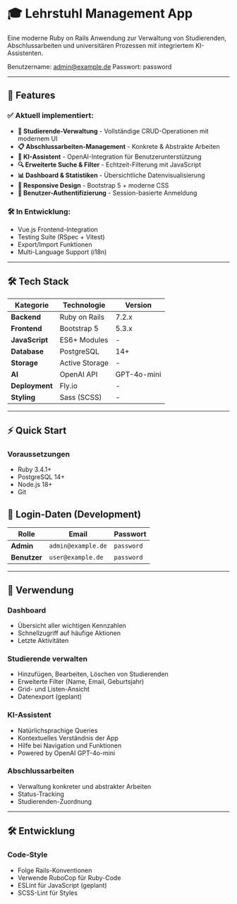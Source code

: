 # 🎓 Lehrstuhl Management App

Eine moderne Ruby on Rails Anwendung zur Verwaltung von Studierenden, Abschlussarbeiten und universitären Prozessen mit integriertem KI-Assistenten.

Benutzername: admin@example.de
Passwort: password

---

## 🚀 Features

### ✅ **Aktuell implementiert:**
- **👥 Studierende-Verwaltung** - Vollständige CRUD-Operationen mit modernem UI
- **📋 Abschlussarbeiten-Management** - Konkrete & Abstrakte Arbeiten
- **🤖 KI-Assistent** - OpenAI-Integration für Benutzerunterstützung  
- **🔍 Erweiterte Suche & Filter** - Echtzeit-Filterung mit JavaScript
- **📊 Dashboard & Statistiken** - Übersichtliche Datenvisualisierung
- **📱 Responsive Design** - Bootstrap 5 + moderne CSS
- **🔐 Benutzer-Authentifizierung** - Session-basierte Anmeldung

### 🛠 **In Entwicklung:**
- Vue.js Frontend-Integration
- Testing Suite (RSpec + Vitest)  
- Export/Import Funktionen
- Multi-Language Support (i18n)

---

## 🛠 Tech Stack

| Kategorie | Technologie | Version |
|-----------|-------------|---------|
| **Backend** | Ruby on Rails | 7.2.x |
| **Frontend** | Bootstrap 5 | 5.3.x |
| **JavaScript** | ES6+ Modules | - |
| **Database** | PostgreSQL | 14+ |
| **Storage** | Active Storage | - |
| **AI** | OpenAI API | GPT-4o-mini |
| **Deployment** | Fly.io | - |
| **Styling** | Sass (SCSS) | - |

---

## ⚡ Quick Start

### **Voraussetzungen**
- Ruby 3.4.1+
- PostgreSQL 14+
- Node.js 18+
- Git

## 🔐 Login-Daten (Development)

| Rolle | Email | Passwort |
|-------|-------|----------|
| **Admin** | `admin@example.de` | `password` |
| **Benutzer** | `user@example.de` | `password` |

---

## 🎯 Verwendung

### **Dashboard**
- Übersicht aller wichtigen Kennzahlen
- Schnellzugriff auf häufige Aktionen
- Letzte Aktivitäten

### **Studierende verwalten**
- Hinzufügen, Bearbeiten, Löschen von Studierenden
- Erweiterte Filter (Name, Email, Geburtsjahr)
- Grid- und Listen-Ansicht
- Datenexport (geplant)

### **KI-Assistent**
- Natürlichsprachige Queries
- Kontextuelles Verständnis der App
- Hilfe bei Navigation und Funktionen
- Powered by OpenAI GPT-4o-mini

### **Abschlussarbeiten**
- Verwaltung konkreter und abstrakter Arbeiten
- Status-Tracking
- Studierenden-Zuordnung

---

## 🛠 Entwicklung

### **Code-Style**
- Folge Rails-Konventionen
- Verwende RuboCop für Ruby-Code
- ESLint für JavaScript (geplant)
- SCSS-Lint für Styles

</div>
